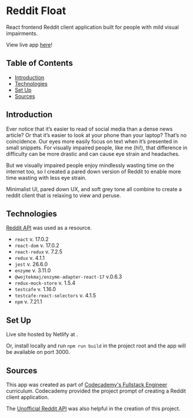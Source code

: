 # Reddit Float

React frontend Reddit client application built for people with mild visual impairments.

View live app [here]()!

## Table of Contents 
* [Introduction](#introduction)
* [Technologies](#technologies)
* [Set Up](#set-up)
* [Sources](#sources)

## Introduction 

Ever notice that it’s easier to read of social media than a dense news article? Or that it’s easier to look at your phone than your laptop? That’s no coincidence. Our eyes more easily focus on text when it’s presented in small snippets. For visually impaired people, like me (hi!), that difference in difficulty can be more drastic and can cause eye strain and headaches.

But we visually impaired people enjoy mindlessly wasting time on the internet too, so I created a pared down version of Reddit to enable more time wasting with less eye strain. 

Minimalist UI, pared down UX, and soft grey tone all combine to create a reddit client that is relaxing to view and peruse. 

## Technologies 

[Reddit API](https://www.reddit.com/dev/api/) was used as a resource. 

* `react` v. 17.0.2
* `react-dom` v. 17.0.2
* `react-redux` v. 7.2.5
* `redux` v. 4.1.1
* `jest` v. 26.6.0
* `enzyme` v. 3.11.0
* `@wojtekmaj/enzyme-adapter-react-17` v.0.6.3
* `redux-mock-store` v. 1.5.4
* `testcafe` v. 1.16.0
* `testcafe-react-selectors` v. 4.1.5
* `npm` v. 7.21.1

## Set Up

Live site hosted by Netlify at []().

Or, install locally and run `npm run build` in the project root and the app will be available on port 3000.

## Sources

This app was created as part of [Codecademy's Fullstack Engineer](https://www.codecademy.com/learn) curriculum. Codecademy provided the project prompt of creating a Reddit client application. 

The [Unofficial Reddit API](https://github.com/reddit-archive/reddit/wiki/JSON) was also helpful in the creation of this project. 